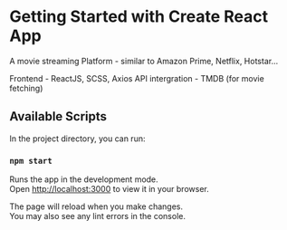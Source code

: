 # Getting Started with Create React App
A movie streaming Platform - similar to Amazon Prime, Netflix, Hotstar...

Frontend - ReactJS, SCSS, Axios
API intergration - TMDB (for movie fetching)


## Available Scripts

In the project directory, you can run:

### `npm start`

Runs the app in the development mode.\
Open [http://localhost:3000](http://localhost:3000) to view it in your browser.

The page will reload when you make changes.\
You may also see any lint errors in the console.


